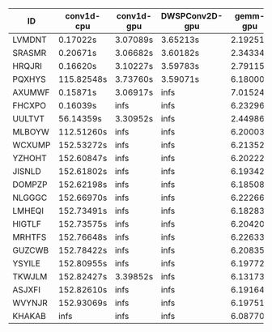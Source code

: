 |ID|conv1d-cpu|conv1d-gpu|DWSPConv2D-gpu|gemm-gpu|avg|
|-|-|-|-|-|-|
|LVMDNT|0.17022s|3.07089s|3.65213s|2.19251s|2.27144s|
|SRASMR|0.20671s|3.06682s|3.60182s|2.34334s|2.30467s|
|HRQJRI|0.16620s|3.10227s|3.59783s|2.79115s|2.41436s|
|PQXHYS|115.82548s|3.73760s|3.59071s|6.18000s|32.33345s|
|AXUMWF|0.15871s|3.06917s|infs|7.01524s|infs|
|FHCXPO|0.16039s|infs|infs|6.23296s|infs|
|UULTVT|56.14359s|3.30952s|infs|2.44986s|infs|
|MLBOYW|112.51260s|infs|infs|6.20003s|infs|
|WCXUMP|152.53272s|infs|infs|6.21352s|infs|
|YZHOHT|152.60847s|infs|infs|6.20222s|infs|
|JISNLD|152.61802s|infs|infs|6.19342s|infs|
|DOMPZP|152.62198s|infs|infs|6.18508s|infs|
|NLGGGC|152.66970s|infs|infs|6.22266s|infs|
|LMHEQI|152.73491s|infs|infs|6.18283s|infs|
|HIGTLF|152.73575s|infs|infs|6.20420s|infs|
|MRHTFS|152.76648s|infs|infs|6.22633s|infs|
|GUZCWB|152.78422s|infs|infs|6.20835s|infs|
|YSYILE|152.80955s|infs|infs|6.19772s|infs|
|TKWJLM|152.82427s|3.39852s|infs|6.13173s|infs|
|ASJXFI|152.82610s|infs|infs|6.19164s|infs|
|WVYNJR|152.93069s|infs|infs|6.19751s|infs|
|KHAKAB|infs|infs|infs|6.08770s|infs|

